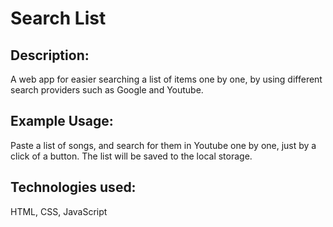 # Search List

## Description:

A web app for easier searching a list of items one by one, by using different search providers such as Google and Youtube.

## Example Usage:

Paste a list of songs, and search for them in Youtube one by one, just by a click of a button.
The list will be saved to the local storage.

## Technologies used:

HTML, CSS, JavaScript
